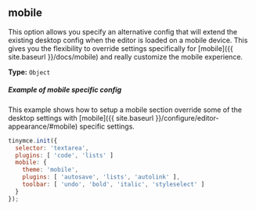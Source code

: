 ## mobile

This option allows you specify an alternative config that will extend the existing desktop config when the editor is loaded on a mobile device. This gives you the flexibility to override settings specifically for [mobile]({{ site.baseurl }}/docs/mobile) and really customize the mobile experience.

**Type:** `Object`

##### Example of mobile specific config

This example shows how to setup a mobile section override some of the desktop settings with [mobile]({{ site.baseurl }}/configure/editor-appearance/#mobile) specific settings.

```js
tinymce.init({
  selector: 'textarea',
  plugins: [ 'code', 'lists' ]
  mobile: {
    theme: 'mobile',
    plugins: [ 'autosave', 'lists', 'autolink' ],
    toolbar: [ 'undo', 'bold', 'italic', 'styleselect' ]
  }
});
```
